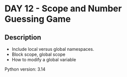 # DAY 12 - Scope and Number Guessing Game

## Description

* Include local versus global namespaces.
* Block scope, global scope
* How to modify a global variable

Python version: 3.14
